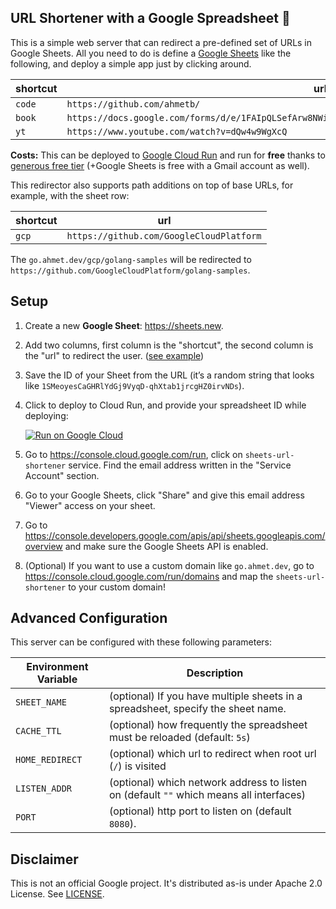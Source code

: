 ## URL Shortener with a Google Spreadsheet 📑

This is a simple web server that can redirect a pre-defined set of URLs in
Google Sheets. All you need to do is define a [Google Sheets][ex] like the
following, and deploy a simple app just by clicking around.

| shortcut | url                                                                                                   |
| -------- | ----------------------------------------------------------------------------------------------------- |
| `code`   | `https://github.com/ahmetb/`                                                                          |
| `book`   | `https://docs.google.com/forms/d/e/1FAIpQLSefArw8NWiha6YCaoTccGZmo4QvuDYY4s87Y_tjW6h4al_4NQ/viewform` |
| `yt`     | `https://www.youtube.com/watch?v=dQw4w9WgXcQ`                                                         |

**Costs:** This can be deployed to [Google Cloud Run](https://cloud.run) and run
for **free** thanks to [generous free tier][free tier] (+Google Sheets is free
with a Gmail account as well).

[free tier]: https://cloud.google.com/run/pricing

This redirector also supports path additions on top of base URLs, for example,
with the sheet row:

| shortcut | url                                      |
| -------- | ---------------------------------------- |
| `gcp`    | `https://github.com/GoogleCloudPlatform` |

The `go.ahmet.dev/gcp/golang-samples` will be redirected to
`https://github.com/GoogleCloudPlatform/golang-samples`.

## Setup

1. Create a new **Google Sheet**: https://sheets.new.

1. Add two columns, first column is the "shortcut", the second
   column is the "url" to redirect the user. ([see example][ex])

1. Save the ID of your Sheet from the URL (it’s a random string
   that looks like `1SMeoyesCaGHRlYdGj9VyqD-qhXtab1jrcgHZ0irvNDs`).

1. Click to deploy to Cloud Run, and provide your spreadsheet
   ID while deploying:

   [![Run on Google Cloud](https://deploy.cloud.run/button.svg)](https://deploy.cloud.run)

1. Go to https://console.cloud.google.com/run, click on
   `sheets-url-shortener` service. Find the email address written in the
   "Service Account" section.

1. Go to your Google Sheets, click "Share" and give this email
   address "Viewer" access on your sheet.

1. Go to https://console.developers.google.com/apis/api/sheets.googleapis.com/overview
   and make sure the Google Sheets API is enabled.

1. (Optional) If you want to use a custom domain like `go.ahmet.dev`, go to
   https://console.cloud.google.com/run/domains and map the
   `sheets-url-shortener` to your custom domain!

## Advanced Configuration

This server can be configured with these following parameters:

| Environment Variable | Description                                                                             |
| -------------------- | --------------------------------------------------------------------------------------- |
| `SHEET_NAME`         | (optional) If you have multiple sheets in a spreadsheet, specify the sheet name.        |
| `CACHE_TTL`          | (optional) how frequently the spreadsheet must be reloaded (default: `5s`)              |
| `HOME_REDIRECT`      | (optional) which url to redirect when root url (`/`) is visited                         |
| `LISTEN_ADDR`        | (optional) which network address to listen on (default `""` which means all interfaces) |
| `PORT`               | (optional) http port to listen on (default `8080`).                                     |

## Disclaimer

This is not an official Google project. It's distributed as-is under Apache 2.0
License. See [LICENSE](./LICENSE).

[ex]: https://docs.google.com/spreadsheets/d/1wCcj0Y4wFUHGAY0DmyefFlQ3s1DR8aUTz9seykM2iJ8/edit?usp=sharing
